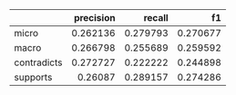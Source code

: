 |             |   precision |   recall |       f1 |
|:------------|------------:|---------:|---------:|
| micro       |    0.262136 | 0.279793 | 0.270677 |
| macro       |    0.266798 | 0.255689 | 0.259592 |
| contradicts |    0.272727 | 0.222222 | 0.244898 |
| supports    |    0.26087  | 0.289157 | 0.274286 |